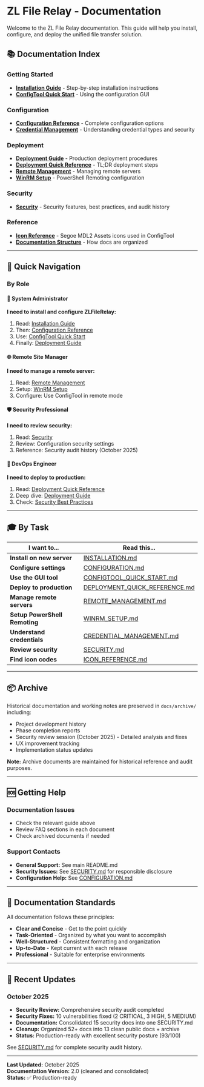 # ZL File Relay - Documentation

Welcome to the ZL File Relay documentation. This guide will help you install, configure, and deploy the unified file transfer solution.

## 📚 Documentation Index

### Getting Started
- **[Installation Guide](INSTALLATION.md)** - Step-by-step installation instructions
- **[ConfigTool Quick Start](CONFIGTOOL_QUICK_START.md)** - Using the configuration GUI

### Configuration
- **[Configuration Reference](CONFIGURATION.md)** - Complete configuration options
- **[Credential Management](CREDENTIAL_MANAGEMENT.md)** - Understanding credential types and security

### Deployment
- **[Deployment Guide](DEPLOYMENT.md)** - Production deployment procedures
- **[Deployment Quick Reference](DEPLOYMENT_QUICK_REFERENCE.md)** - TL;DR deployment steps
- **[Remote Management](REMOTE_MANAGEMENT.md)** - Managing remote servers
- **[WinRM Setup](WINRM_SETUP.md)** - PowerShell Remoting configuration

### Security
- **[Security](SECURITY.md)** - Security features, best practices, and audit history

### Reference
- **[Icon Reference](ICON_REFERENCE.md)** - Segoe MDL2 Assets icons used in ConfigTool
- **[Documentation Structure](DOCUMENTATION_STRUCTURE.md)** - How docs are organized

---

## 🎯 Quick Navigation

### By Role

#### 🔧 System Administrator
**I need to install and configure ZLFileRelay:**
1. Read: [Installation Guide](INSTALLATION.md)
2. Then: [Configuration Reference](CONFIGURATION.md)
3. Use: [ConfigTool Quick Start](CONFIGTOOL_QUICK_START.md)
4. Finally: [Deployment Guide](DEPLOYMENT.md)

#### 🌐 Remote Site Manager
**I need to manage a remote server:**
1. Read: [Remote Management](REMOTE_MANAGEMENT.md)
2. Setup: [WinRM Setup](WINRM_SETUP.md)
3. Configure: Use ConfigTool in remote mode

#### 🛡️ Security Professional
**I need to review security:**
1. Read: [Security](SECURITY.md)
2. Review: Configuration security settings
3. Reference: Security audit history (October 2025)

#### 🚀 DevOps Engineer
**I need to deploy to production:**
1. Read: [Deployment Quick Reference](DEPLOYMENT_QUICK_REFERENCE.md)
2. Deep dive: [Deployment Guide](DEPLOYMENT.md)
3. Check: [Security Best Practices](SECURITY.md)

---

## 🎓 By Task

| I want to... | Read this... |
|--------------|--------------|
| **Install on new server** | [INSTALLATION.md](INSTALLATION.md) |
| **Configure settings** | [CONFIGURATION.md](CONFIGURATION.md) |
| **Use the GUI tool** | [CONFIGTOOL_QUICK_START.md](CONFIGTOOL_QUICK_START.md) |
| **Deploy to production** | [DEPLOYMENT_QUICK_REFERENCE.md](DEPLOYMENT_QUICK_REFERENCE.md) |
| **Manage remote servers** | [REMOTE_MANAGEMENT.md](REMOTE_MANAGEMENT.md) |
| **Setup PowerShell Remoting** | [WINRM_SETUP.md](WINRM_SETUP.md) |
| **Understand credentials** | [CREDENTIAL_MANAGEMENT.md](CREDENTIAL_MANAGEMENT.md) |
| **Review security** | [SECURITY.md](SECURITY.md) |
| **Find icon codes** | [ICON_REFERENCE.md](ICON_REFERENCE.md) |

---

## 📦 Archive

Historical documentation and working notes are preserved in `docs/archive/` including:
- Project development history
- Phase completion reports
- Security review session (October 2025) - Detailed analysis and fixes
- UX improvement tracking
- Implementation status updates

**Note:** Archive documents are maintained for historical reference and audit purposes.

---

## 🆘 Getting Help

### Documentation Issues
- Check the relevant guide above
- Review FAQ sections in each document
- Check archived documents if needed

### Support Contacts
- **General Support:** See main README.md
- **Security Issues:** See [SECURITY.md](SECURITY.md) for responsible disclosure
- **Configuration Help:** See [CONFIGURATION.md](CONFIGURATION.md)

---

## 📝 Documentation Standards

All documentation follows these principles:
- **Clear and Concise** - Get to the point quickly
- **Task-Oriented** - Organized by what you want to accomplish
- **Well-Structured** - Consistent formatting and organization
- **Up-to-Date** - Kept current with each release
- **Professional** - Suitable for enterprise environments

---

## 🔄 Recent Updates

### October 2025
- **Security Review:** Comprehensive security audit completed
- **Security Fixes:** 10 vulnerabilities fixed (2 CRITICAL, 3 HIGH, 5 MEDIUM)
- **Documentation:** Consolidated 15 security docs into one SECURITY.md
- **Cleanup:** Organized 52+ docs into 13 clean public docs + archive
- **Status:** Production-ready with excellent security posture (93/100)

See [SECURITY.md](SECURITY.md) for complete security audit history.

---

**Last Updated:** October 2025  
**Documentation Version:** 2.0 (cleaned and consolidated)  
**Status:** ✅ Production-ready
